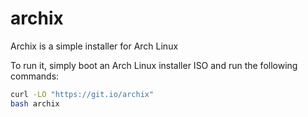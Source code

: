 # archix

Archix is a simple installer for Arch Linux

To run it, simply boot an Arch Linux installer ISO and run the following commands:

```bash
curl -LO "https://git.io/archix"
bash archix
```
